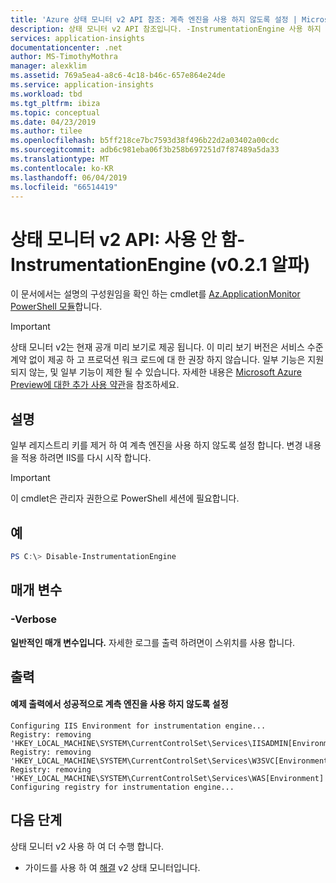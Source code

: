 ```yaml
---
title: 'Azure 상태 모니터 v2 API 참조: 계측 엔진을 사용 하지 않도록 설정 | Microsoft Docs'
description: 상태 모니터 v2 API 참조입니다. -InstrumentationEngine 사용 하지 않도록 설정 합니다. 웹 사이트를 다시 배포 하지 않고 웹 사이트 성능을 모니터링 합니다. 온-프레미스 또는 Azure Vm에서 호스트 하는 ASP.NET 웹 앱에서 작동 합니다.
services: application-insights
documentationcenter: .net
author: MS-TimothyMothra
manager: alexklim
ms.assetid: 769a5ea4-a8c6-4c18-b46c-657e864e24de
ms.service: application-insights
ms.workload: tbd
ms.tgt_pltfrm: ibiza
ms.topic: conceptual
ms.date: 04/23/2019
ms.author: tilee
ms.openlocfilehash: b5ff218ce7bc7593d38f496b22d2a03402a00cdc
ms.sourcegitcommit: adb6c981eba06f3b258b697251d7f87489a5da33
ms.translationtype: MT
ms.contentlocale: ko-KR
ms.lasthandoff: 06/04/2019
ms.locfileid: "66514419"
---
```

# <a name="status-monitor-v2-api-disable-instrumentationengine-v021-alpha"></a>상태 모니터 v2 API: 사용 안 함-InstrumentationEngine (v0.2.1 알파)

이 문서에서는 설명의 구성원임을 확인 하는 cmdlet를 [Az.ApplicationMonitor PowerShell 모듈](https://www.powershellgallery.com/packages/Az.ApplicationMonitor/)합니다.

> [!IMPORTANT]
> 상태 모니터 v2는 현재 공개 미리 보기로 제공 됩니다.
> 이 미리 보기 버전은 서비스 수준 계약 없이 제공 하 고 프로덕션 워크 로드에 대 한 권장 하지 않습니다. 일부 기능은 지원 되지 않는, 및 일부 기능이 제한 될 수 있습니다.
> 자세한 내용은 [Microsoft Azure Preview에 대한 추가 사용 약관](https://azure.microsoft.com/support/legal/preview-supplemental-terms/)을 참조하세요.

## <a name="description"></a>설명
일부 레지스트리 키를 제거 하 여 계측 엔진을 사용 하지 않도록 설정 합니다.
변경 내용을 적용 하려면 IIS를 다시 시작 합니다.

> [!IMPORTANT] 
> 이 cmdlet은 관리자 권한으로 PowerShell 세션에 필요합니다.

## <a name="examples"></a>예

```powershell
PS C:\> Disable-InstrumentationEngine
```

## <a name="parameters"></a>매개 변수 

### <a name="-verbose"></a>-Verbose
**일반적인 매개 변수입니다.** 자세한 로그를 출력 하려면이 스위치를 사용 합니다.

## <a name="output"></a>출력


#### <a name="example-output-from-successfully-disabling-the-instrumentation-engine"></a>예제 출력에서 성공적으로 계측 엔진을 사용 하지 않도록 설정

```
Configuring IIS Environment for instrumentation engine...
Registry: removing 'HKEY_LOCAL_MACHINE\SYSTEM\CurrentControlSet\Services\IISADMIN[Environment]'
Registry: removing 'HKEY_LOCAL_MACHINE\SYSTEM\CurrentControlSet\Services\W3SVC[Environment]'
Registry: removing 'HKEY_LOCAL_MACHINE\SYSTEM\CurrentControlSet\Services\WAS[Environment]'
Configuring registry for instrumentation engine...
```


## <a name="next-steps"></a>다음 단계

 상태 모니터 v2 사용 하 여 더 수행 합니다.
 - 가이드를 사용 하 여 [해결](status-monitor-v2-troubleshoot.md) v2 상태 모니터입니다.
